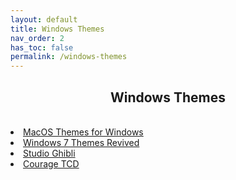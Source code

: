 ```yaml
---
layout: default
title: Windows Themes
nav_order: 2
has_toc: false
permalink: /windows-themes
---
```


<div class="card">
  <div class="container">
    <h2 class="text-delta" style="text-align:center">Windows Themes</h2>
  </div>
</div>
<br />
<div class="card">
  <div class="container">
    <lu class="text-delta">
      <li><a href="/windows-themes/macos-themes-for-windows">MacOS Themes for Windows</a></li>
      <li><a href="/windows-themes/windows-seven-themes-revived">Windows 7 Themes Revived</a></li>
      <li><a href="/windows-themes/studio-ghibli">Studio Ghibli</a></li>
      <li><a href="/windows-themes/courage-tcd">Courage TCD</a></li>
    </lu>
  </div>
</div>
